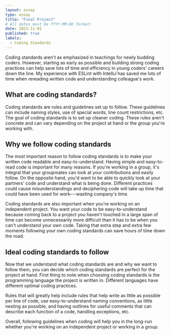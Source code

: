 ```yaml
---
layout: essay
type: essay
title: "Final Project"
# All dates must be YYYY-MM-DD format!
date: 2023-11-01
published: true
labels:
  - Coding Standards
---
```

<!-- <img width="200px" class="rounded float-start pe-4" src="../img/codingStandardsWhatever.png"> -->

Coding standards aren't as emphasized in teachings for newly budding coders. However, starting as early as possible and building strong coding practices can help save lots of time and efficiency in young coders' careers down the line. My experience with ESLint with IntelliJ has saved me lots of time when rereading written code and understanding colleague's work.

## What are coding standards?

Coding standards are rules and guidelines set up to follow. These guidelines can include naming styles, use of special words, line count restrictions, etc. The goal of coding standards is to set up cleaner coding. These rules aren't concrete and can vary depending on the project at hand or the group you're working with. 


## Why we follow coding standards

The most important reason to follow coding standards is to make your written code readable and easy-to-understand. Having simple and easy-to-read code is important for many reasons. If you're working in a group, it's integral that your groupmates can look at your contributions and easily follow. On the opposite hand, you'd want to be able to quickly look at your partners' code and understand what is being done. Different practices could cause misunderstandings and deciphering code will take up time that could have been used for work---wasting company's time.

Coding standards are also important when you're working on an independent project. You want your code to be easy-to-understand because coming back to a project you haven't touched in a large span of time can become unnecessarily more difficult than it has to be when you can't understand your own code. Taking that extra step and extra few moments following your own coding standards can save hours of time down the road.

## Ideal coding standards to follow

Now that we understand what coding standards are and why we want to follow them, you can decide which coding standards are perfect for the project at hand. First thing to note when choosing coding standards is the programming language the project is written in. Different languages have different optimal coding practices. 

Rules that will greatly help include rules that help write as little as possible per line of code, use easy-to-understand naming conventions, as little nesting as possible, and having outlines for useful comments that can describe each function of a code, handling exceptions, etc. 

Overall, following guidelines when coding will help you in the long-run whether you're working on an independent project or working in a group.
